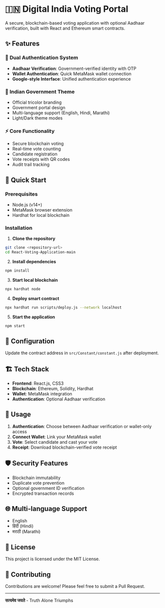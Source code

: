 # 🇮🇳 Digital India Voting Portal

A secure, blockchain-based voting application with optional Aadhaar verification, built with React and Ethereum smart contracts.

## ✨ Features

### 🔐 **Dual Authentication System**
- **Aadhaar Verification**: Government-verified identity with OTP
- **Wallet Authentication**: Quick MetaMask wallet connection
- **Google-style Interface**: Unified authentication experience

### 🎨 **Indian Government Theme**
- Official tricolor branding
- Government portal design
- Multi-language support (English, Hindi, Marathi)
- Light/Dark theme modes

### ⚡ **Core Functionality**
- Secure blockchain voting
- Real-time vote counting
- Candidate registration
- Vote receipts with QR codes
- Audit trail tracking

## 🚀 Quick Start

### Prerequisites
- Node.js (v14+)
- MetaMask browser extension
- Hardhat for local blockchain

### Installation

1. **Clone the repository**
```bash
git clone <repository-url>
cd React-Voting-Application-main
```

2. **Install dependencies**
```bash
npm install
```

3. **Start local blockchain**
```bash
npx hardhat node
```

4. **Deploy smart contract**
```bash
npx hardhat run scripts/deploy.js --network localhost
```

5. **Start the application**
```bash
npm start
```

## 🔧 Configuration

Update the contract address in `src/Constant/constant.js` after deployment.

## 🏗️ Tech Stack

- **Frontend**: React.js, CSS3
- **Blockchain**: Ethereum, Solidity, Hardhat
- **Wallet**: MetaMask integration
- **Authentication**: Optional Aadhaar verification

## 📱 Usage

1. **Authentication**: Choose between Aadhaar verification or wallet-only access
2. **Connect Wallet**: Link your MetaMask wallet
3. **Vote**: Select candidate and cast your vote
4. **Receipt**: Download blockchain-verified vote receipt

## 🛡️ Security Features

- Blockchain immutability
- Duplicate vote prevention
- Optional government ID verification
- Encrypted transaction records

## 🌐 Multi-language Support

- English
- हिंदी (Hindi)
- मराठी (Marathi)

## 📄 License

This project is licensed under the MIT License.

## 🤝 Contributing

Contributions are welcome! Please feel free to submit a Pull Request.

---

**सत्यमेव जयते** - Truth Alone Triumphs